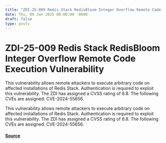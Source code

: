 ```yaml
---
title: "ZDI-25-009 Redis Stack RedisBloom Integer Overflow Remote Code Execution Vulnerability"
date: Thu, 09 Jan 2025 00:00:00 -0600
draft: false
type: posts
---
```

# ZDI-25-009 Redis Stack RedisBloom Integer Overflow Remote Code Execution Vulnerability





This vulnerability allows remote attackers to execute arbitrary code on affected installations of Redis Stack. Authentication is required to exploit this vulnerability. The ZDI has assigned a CVSS rating of 8.8. The following CVEs are assigned: CVE-2024-55656.

This vulnerability allows remote attackers to execute arbitrary code on affected installations of Redis Stack. Authentication is required to exploit this vulnerability. The ZDI has assigned a CVSS rating of 8.8. The following CVEs are assigned: CVE-2024-55656.

#### [Source](http://www.zerodayinitiative.com/advisories/ZDI-25-009/)

